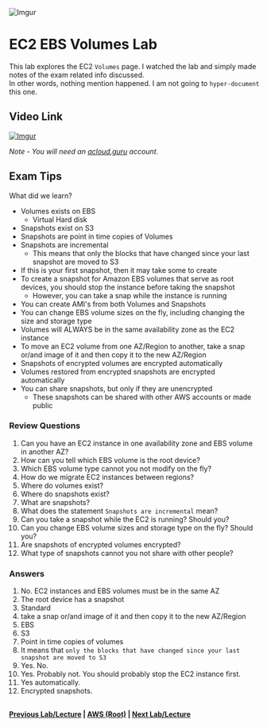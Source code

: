 ![Imgur](https://i.imgur.com/9awJmtb.png)


EC2 EBS Volumes Lab
======

This lab explores the EC2 `Volumes` page.  I watched the lab and simply made notes of the exam related info discussed.  
In other words, nothing mention happened. I am not going to `hyper-document` this one.


## Video Link

[![Imgur](https://i.imgur.com/umrTiq1.png)](https://acloud.guru/course/aws-certified-solutions-architect-associate/learn/ec2/ec2-volumes-snapshots/watch)

*Note - You will need an [acloud.guru](acloud.guru) account.*


## Exam Tips

What did we learn?

* Volumes exists on EBS
  * Virtual Hard disk
* Snapshots exist on S3
* Snapshots are point in time copies of Volumes
* Snapshots are incremental
  * This means that only the blocks that have changed since your last snapshot are moved to S3
* If this is your first snapshot, then it may take some to create
* To create a snapshot for Amazon EBS volumes that serve as root devices, you should stop the instance before taking
  the snapshot
  * However, you can take a snap while the instance is running
* You can create AMI's from both Volumes and Snapshots
* You can change EBS volume sizes on the fly, including changing the size and storage type
* Volumes will ALWAYS be in the same availability zone as the EC2 instance
* To move an EC2 volume from one AZ/Region to another, take a snap or/and image of it and then copy it to
  the new AZ/Region
* Snapshots of encrypted volumes are encrypted automatically
* Volumes restored from encrypted snapshots are encrypted automatically
* You can share snapshots, but only if they are unencrypted
  * These snapshots can be shared with other AWS accounts or made public


### Review Questions

1.  Can you have an EC2 instance in one availability zone and EBS volume in another AZ?
2.  How can you tell which EBS volume is the root device?
3.  Which EBS volume type cannot you not modify on the fly?
4.  How do we migrate EC2 instances between regions?
5.  Where do volumes exist?
6.  Where do snapshots exist?
7.  What are snapshots?
8.  What does the statement `Snapshots are incremental` mean?
9.  Can you take a snapshot while the EC2 is running? Should you?
10. Can you change EBS volume sizes and storage type on the fly? Should you?
11. Are snapshots of encrypted volumes encrypted?
12. What type of snapshots cannot you not share with other people?


### Answers

1.  No. EC2 instances and EBS volumes must be in the same AZ
2.  The root device has a snapshot
3.  Standard
4.  take a snap or/and image of it and then copy it to the new AZ/Region
5.  EBS
6.  S3
7.  Point in time copies of volumes
8.  It means that `only the blocks that have changed since your last snapshot are moved to S3`
9.  Yes. No.
10. Yes. Probably not. You should probably stop the EC2 instance first.
11. Yes automatically.
12. Encrypted snapshots.



## 

**[Previous Lab/Lecture](ec2-security-groups-lab.md) | [AWS (Root)](../readme.adoc) | [Next Lab/Lecture](ec2-encrypted-root-lab.md)**
